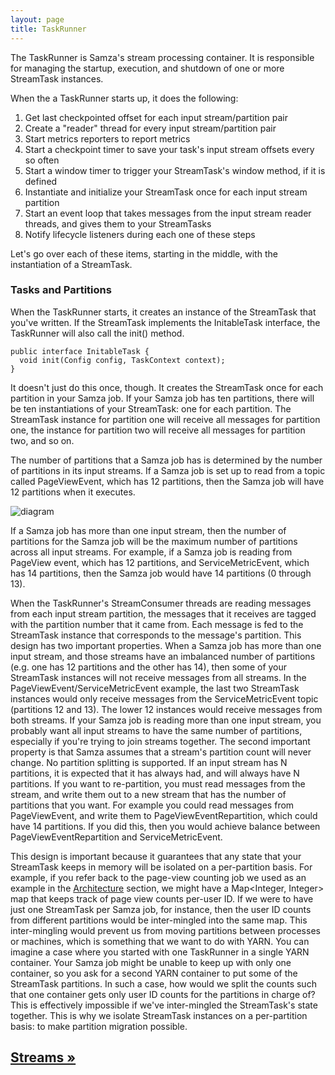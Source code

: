 ```yaml
---
layout: page
title: TaskRunner
---
```

<!-- TODO: Is TaskRunner still appropriate terminology to use (appears to be a combo of SamzaContainer and TaskInstance in the code)? -->

The TaskRunner is Samza's stream processing container. It is responsible for managing the startup, execution, and shutdown of one or more StreamTask instances.

When the a TaskRunner starts up, it does the following:

1. Get last checkpointed offset for each input stream/partition pair
2. Create a "reader" thread for every input stream/partition pair
3. Start metrics reporters to report metrics
4. Start a checkpoint timer to save your task's input stream offsets every so often
5. Start a window timer to trigger your StreamTask's window method, if it is defined
6. Instantiate and initialize your StreamTask once for each input stream partition
7. Start an event loop that takes messages from the input stream reader threads, and gives them to your StreamTasks
8. Notify lifecycle listeners during each one of these steps

Let's go over each of these items, starting in the middle, with the instantiation of a StreamTask.

### Tasks and Partitions

When the TaskRunner starts, it creates an instance of the StreamTask that you've written. If the StreamTask implements the InitableTask interface, the TaskRunner will also call the init() method.

```
public interface InitableTask {
  void init(Config config, TaskContext context);
}
```

It doesn't just do this once, though. It creates the StreamTask once for each partition in your Samza job. If your Samza job has ten partitions, there will be ten instantiations of your StreamTask: one for each partition. The StreamTask instance for partition one will receive all messages for partition one, the instance for partition two will receive all messages for partition two, and so on.

The number of partitions that a Samza job has is determined by the number of partitions in its input streams. If a Samza job is set up to read from a topic called PageViewEvent, which has 12 partitions, then the Samza job will have 12 partitions when it executes.

![diagram](/img/0.7.0/learn/documentation/container/tasks-and-partitions.png)

If a Samza job has more than one input stream, then the number of partitions for the Samza job will be the maximum number of partitions across all input streams. For example, if a Samza job is reading from PageView event, which has 12 partitions, and ServiceMetricEvent, which has 14 partitions, then the Samza job would have 14 partitions (0 through 13).

When the TaskRunner's StreamConsumer threads are reading messages from each input stream partition, the messages that it receives are tagged with the partition number that it came from. Each message is fed to the StreamTask instance that corresponds to the message's partition. This design has two important properties. When a Samza job has more than one input stream, and those streams have an imbalanced number of partitions (e.g. one has 12 partitions and the other has 14), then some of your StreamTask instances will not receive messages from all streams. In the PageViewEvent/ServiceMetricEvent example, the last two StreamTask instances would only receive messages from the ServiceMetricEvent topic (partitions 12 and 13). The lower 12 instances would receive messages from both streams. If your Samza job is reading more than one input stream, you probably want all input streams to have the same number of partitions, especially if you're trying to join streams together. The second important property is that Samza assumes that a stream's partition count will never change. No partition splitting is supported. If an input stream has N partitions, it is expected that it has always had, and will always have N partitions. If you want to re-partition, you must read messages from the stream, and write them out to a new stream that has the number of partitions that you want. For example you could read messages from PageViewEvent, and write them to PageViewEventRepartition, which could have 14 partitions. If you did this, then you would achieve balance between PageViewEventRepartition and ServiceMetricEvent.

This design is important because it guarantees that any state that your StreamTask keeps in memory will be isolated on a per-partition basis. For example, if you refer back to the page-view counting job we used as an example in the [Architecture](../introduction/architecture.html) section, we might have a Map&lt;Integer, Integer&gt; map that keeps track of page view counts per-user ID. If we were to have just one StreamTask per Samza job, for instance, then the user ID counts from different partitions would be inter-mingled into the same map. This inter-mingling would prevent us from moving partitions between processes or machines, which is something that we want to do with YARN. You can imagine a case where you started with one TaskRunner in a single YARN container. Your Samza job might be unable to keep up with only one container, so you ask for a second YARN container to put some of the StreamTask partitions. In such a case, how would we split the counts such that one container gets only user ID counts for the partitions in charge of? This is effectively impossible if we've inter-mingled the StreamTask's state together. This is why we isolate StreamTask instances on a per-partition basis: to make partition migration possible.

## [Streams &raquo;](streams.html)
